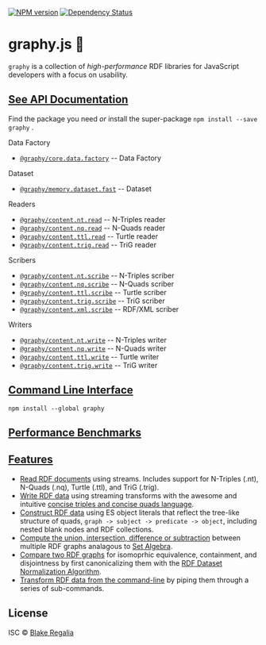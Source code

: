 [![NPM version][npm-image]][npm-url] [![Dependency Status][daviddm-image]][daviddm-url] 

# graphy.js 🍌
`graphy` is a collection of *high-performance* RDF libraries for JavaScript developers with a focus on usability. 


## [See API Documentation](https://graphy.link/api)
Find the package you need _or_ install the super-package `npm install --save graphy` .

Data Factory
 - [`@graphy/core.data.factory`](https://graphy.link/core.data.factory) -- Data Factory

Dataset
 - [`@graphy/memory.dataset.fast`](https://graphy.link/memory.dataset.fast) -- Dataset

Readers
 - [`@graphy/content.nt.read`](https://graphy.link/content.textual#verb_read) -- N-Triples reader
 - [`@graphy/content.nq.read`](https://graphy.link/content.textual#verb_read) -- N-Quads reader
 - [`@graphy/content.ttl.read`](https://graphy.link/content.textual#verb_read) -- Turtle reader
 - [`@graphy/content.trig.read`](https://graphy.link/content.textual#verb_read) -- TriG reader

Scribers
 - [`@graphy/content.nt.scribe`](https://graphy.link/content.textual#verb_scribe) -- N-Triples scriber
 - [`@graphy/content.nq.scribe`](https://graphy.link/content.textual#verb_scribe) -- N-Quads scriber
 - [`@graphy/content.ttl.scribe`](https://graphy.link/content.textual#verb_scribe) -- Turtle scriber
 - [`@graphy/content.trig.scribe`](https://graphy.link/content.textual#verb_scribe) -- TriG scriber
 - [`@graphy/content.xml.scribe`](https://graphy.link/content.textual#verb_scribe) -- RDF/XML scriber

Writers
 - [`@graphy/content.nt.write`](https://graphy.link/content.textual#verb_write) -- N-Triples writer
 - [`@graphy/content.nq.write`](https://graphy.link/content.textual#verb_write) -- N-Quads writer
 - [`@graphy/content.ttl.write`](https://graphy.link/content.textual#verb_write) -- Turtle writer
 - [`@graphy/content.trig.write`](https://graphy.link/content.textual#verb_write) -- TriG writer


## [Command Line Interface](https://graphy.link/cli)
`npm install --global graphy`


## [Performance Benchmarks](https://github.com/blake-regalia/graphy.js/tree/master/perf)


## [Features](https://graphy.link/)
 - [Read RDF documents](https://graphy.link/content.textual#verb_read) using streams. Includes support for N-Triples (.nt), N-Quads (.nq), Turtle (.ttl), and TriG (.trig).
 - [Write RDF data](https://graphy.link/content.textual#verb_write) using streaming transforms with the awesome and intuitive [concise triples and concise quads language](https://graphy.link/concise).
 - [Construct RDF data](https://graphy.link/concise#hash_c3) using ES object literals that reflect the tree-like structure of quads, `graph -> subject -> predicate -> object`, including nested blank nodes and RDF collections.
 - [Compute the union, intersection, difference or subtraction](https://graphy.link/memory.dataset.fast) between multiple RDF graphs analagous to [Set Algebra](https://en.wikipedia.org/wiki/Algebra_of_sets).
 - [Compare two RDF graphs](https://graphy.link/memory.dataset.fast#method_canonicalize) for isomoprhic equivalence, containment, and disjointness by first canonicalizing them with the [RDF Dataset Normalization Algorithm](https://json-ld.github.io/normalization/spec/).
 - [Transform RDF data from the command-line](https://graphy.link/cli) by piping them through a series of sub-commands.




## License

ISC © [Blake Regalia]()


[npm-image]: https://badge.fury.io/js/graphy.svg
[npm-url]: https://npmjs.org/package/graphy
<!-- [travis-image]: https://travis-ci.org/blake-regalia/graphy.js.svg?branch=master -->
<!-- [travis-url]: https://travis-ci.org/blake-regalia/graphy.js -->
[daviddm-image]: https://david-dm.org/blake-regalia/graphy.js.svg?theme=shields.io
[daviddm-url]: https://david-dm.org/blake-regalia/graphy.js
